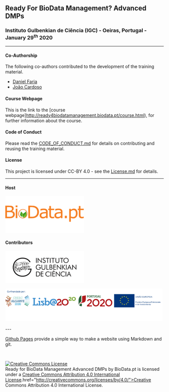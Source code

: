 ## Ready For BioData Management? Advanced DMPs

###  Instituto Gulbenkian de Ciência (IGC) - Oeiras, Portugal - January 29<sup>th</sup> 2020

---

#### Co-Authorship

The following co-authors contributed to the development of the training material.

* [Daniel Faria](https://github.com/DanFaria)
* [João Cardoso](https://github.com/JoaoMFCardoso)

#### Course Webpage
This is the link to the [course webpage]http://ready4biodatamanagement.biodata.pt/course.html), for further information about the course.

#### Code of Conduct
Please read the [CODE_OF_CONDUCT.md](./CODE_OF_CONDUCT.md) for details on contributing and reusing the training material.

#### License
This project is licensed under CC-BY 4.0 - see the [License.md](License.md) for details.

---

#### Host 

<a href="https://biodata.pt/"><img src="./assets/readme_img/BioData.Logo_colour.corrected_transp.bg.png" alt="BioData.pt" width="250px"></a>

#### Contributors

<a href="http://www.igc.gulbenkian.pt/"><img src="./assets/readme_img/Logo_IGC_2014.png" alt="Instituto Gulbenkian de Ciência" width="250px"></a>
<p><img src="./assets/readme_img/parceiros.png" alt="Parceiros" width="500px"></p>
---

[Github Pages](https://pages.github.com) provide a simple way to make a website using Markdown and git.

<br/>

<a rel="license" href="http://creativecommons.org/licenses/by/4.0/"><img alt="Creative Commons License" style="border-width:0" src="https://i.creativecommons.org/l/by/4.0/88x31.png" /></a><br /><span xmlns:dct="http://purl.org/dc/terms/" property="dct:title">Ready for BioData Management Advanced DMPs</span> by <span xmlns:cc="http://creativecommons.org/ns#" property="cc:attributionName">BioData.pt</span> is licensed under a <a rel="license" href="http://creativecommons.org/licenses/by/4.0/">Creative Commons Attribution 4.0 International License</a>.href="http://creativecommons.org/licenses/by/4.0/">Creative Commons Attribution 4.0 International License</a>.
